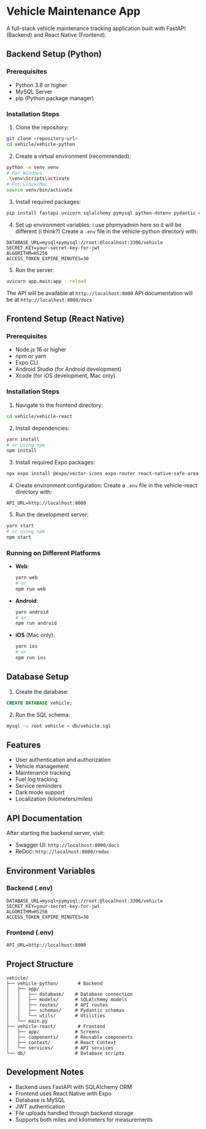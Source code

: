 # Vehicle Maintenance App

A full-stack vehicle maintenance tracking application built with FastAPI (Backend) and React Native (Frontend).

## Backend Setup (Python)

### Prerequisites
- Python 3.8 or higher
- MySQL Server
- pip (Python package manager)

### Installation Steps

1. Clone the repository:
```bash
git clone <repository-url>
cd vehicle/vehicle-python
```

2. Create a virtual environment (recommended):
```bash
python -m venv venv
# For Windows
.\venv\Scripts\activate
# For Linux/Mac
source venv/bin/activate
```

3. Install required packages:
```bash
pip install fastapi uvicorn sqlalchemy pymysql python-dotenv pydantic cryptography python-jose[cryptography] passlib[bcrypt] python-multipart
```

4. Set up environment variables:
i use phpmyadmin here so it will be different (i think?)
Create a `.env` file in the vehicle-python directory with:
```env
DATABASE_URL=mysql+pymysql://root:@localhost:3306/vehicle
SECRET_KEY=your-secret-key-for-jwt
ALGORITHM=HS256
ACCESS_TOKEN_EXPIRE_MINUTES=30
```

5. Run the server:
```bash
uvicorn app.main:app --reload
```

The API will be available at `http://localhost:8000`
API documentation will be at `http://localhost:8000/docs`

## Frontend Setup (React Native)

### Prerequisites
- Node.js 16 or higher
- npm or yarn
- Expo CLI
- Android Studio (for Android development)
- Xcode (for iOS development, Mac only)

### Installation Steps

1. Navigate to the frontend directory:
```bash
cd vehicle/vehicle-react
```

2. Install dependencies:
```bash
yarn install
# or using npm
npm install
```

3. Install required Expo packages:
```bash
npx expo install @expo/vector-icons expo-router react-native-safe-area-context expo-linking expo-constants expo-status-bar react-native-gesture-handler expo-image-picker
```

4. Create environment configuration:
Create a `.env` file in the vehicle-react directory with:
```env
API_URL=http://localhost:8000
```

5. Run the development server:
```bash
yarn start
# or using npm
npm start
```

### Running on Different Platforms

- **Web**:
  ```bash
  yarn web
  # or
  npm run web
  ```

- **Android**:
  ```bash
  yarn android
  # or
  npm run android
  ```

- **iOS** (Mac only):
  ```bash
  yarn ios
  # or
  npm run ios
  ```

## Database Setup

1. Create the database:
```sql
CREATE DATABASE vehicle;
```

2. Run the SQL schema:
```bash
mysql -u root vehicle < db/vehicle.sql
```

## Features

- User authentication and authorization
- Vehicle management
- Maintenance tracking
- Fuel log tracking
- Service reminders
- Dark mode support
- Localization (kilometers/miles)

## API Documentation

After starting the backend server, visit:
- Swagger UI: `http://localhost:8000/docs`
- ReDoc: `http://localhost:8000/redoc`

## Environment Variables

### Backend (.env)
```env
DATABASE_URL=mysql+pymysql://root:@localhost:3306/vehicle
SECRET_KEY=your-secret-key-for-jwt
ALGORITHM=HS256
ACCESS_TOKEN_EXPIRE_MINUTES=30
```

### Frontend (.env)
```env
API_URL=http://localhost:8000
```

## Project Structure

```
vehicle/
├── vehicle-python/       # Backend
│   ├── app/
│   │   ├── database/    # Database connection
│   │   ├── models/      # SQLAlchemy models
│   │   ├── routes/      # API routes
│   │   ├── schemas/     # Pydantic schemas
│   │   └── utils/       # Utilities
│   └── main.py
├── vehicle-react/        # Frontend
│   ├── app/             # Screens
│   ├── components/      # Reusable components
│   ├── context/         # React Context
│   └── services/        # API services
└── db/                  # Database scripts
```

## Development Notes

- Backend uses FastAPI with SQLAlchemy ORM
- Frontend uses React Native with Expo
- Database is MySQL
- JWT authentication
- File uploads handled through backend storage
- Supports both miles and kilometers for measurements

